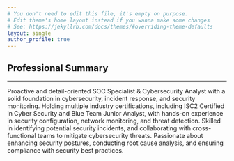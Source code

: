 ```yaml
---
# You don't need to edit this file, it's empty on purpose.
# Edit theme's home layout instead if you wanna make some changes
# See: https://jekyllrb.com/docs/themes/#overriding-theme-defaults
layout: single
author_profile: true
---
```


## Professional Summary
---
Proactive and detail-oriented SOC Specialist & Cybersecurity Analyst with a solid foundation in
cybersecurity, incident response, and security monitoring. Holding multiple industry certifications,
including ISC2 Certified in Cyber Security and Blue Team Junior Analyst, with hands-on experience in
security configuration, network monitoring, and threat detection. Skilled in identifying potential security
incidents, and collaborating with cross-functional teams to mitigate cybersecurity threats. Passionate
about enhancing security postures, conducting root cause analysis, and ensuring compliance with
security best practices.
